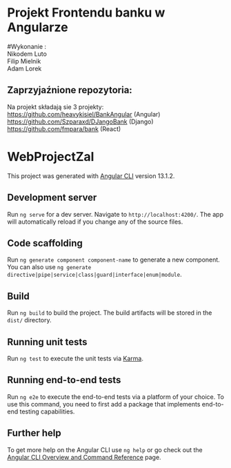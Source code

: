 # Projekt Frontendu banku w Angularze

#Wykonanie :  
Nikodem Luto  
Filip Mielnik   
Adam Lorek   

## Zaprzyjaźnione repozytoria:  
Na projekt składają sie 3 projekty:  
https://github.com/heavykisiel/BankAngular (Angular)  
https://github.com/Szparaxd/DJangoBank (Django)  
https://github.com/fmpara/bank (React)  

# WebProjectZal

This project was generated with [Angular CLI](https://github.com/angular/angular-cli) version 13.1.2.

## Development server

Run `ng serve` for a dev server. Navigate to `http://localhost:4200/`. The app will automatically reload if you change any of the source files.

## Code scaffolding

Run `ng generate component component-name` to generate a new component. You can also use `ng generate directive|pipe|service|class|guard|interface|enum|module`.

## Build

Run `ng build` to build the project. The build artifacts will be stored in the `dist/` directory.

## Running unit tests

Run `ng test` to execute the unit tests via [Karma](https://karma-runner.github.io).

## Running end-to-end tests

Run `ng e2e` to execute the end-to-end tests via a platform of your choice. To use this command, you need to first add a package that implements end-to-end testing capabilities.

## Further help

To get more help on the Angular CLI use `ng help` or go check out the [Angular CLI Overview and Command Reference](https://angular.io/cli) page.

